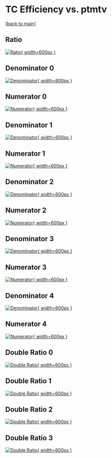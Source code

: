 # TC Efficiency vs. ptmtv

[[back to main](./)]



## Ratio

[![Ratio](../mtv/var/TC_xtr_0_0_eff_ptmtv.png){ width=600px }](../mtv/var/TC_xtr_0_0_eff_ptmtv.pdf)

## Denominator 0

[![Denominator](../mtv/den/TC_xtr_0_0_eff_ptmtv_den0.png){ width=600px }](../mtv/den/TC_xtr_0_0_eff_ptmtv_den0.pdf)

## Numerator 0

[![Numerator](../mtv/num/TC_xtr_0_0_eff_ptmtv_num0.png){ width=600px }](../mtv/num/TC_xtr_0_0_eff_ptmtv_num0.pdf)

## Denominator 1

[![Denominator](../mtv/den/TC_xtr_0_0_eff_ptmtv_den1.png){ width=600px }](../mtv/den/TC_xtr_0_0_eff_ptmtv_den1.pdf)

## Numerator 1

[![Numerator](../mtv/num/TC_xtr_0_0_eff_ptmtv_num1.png){ width=600px }](../mtv/num/TC_xtr_0_0_eff_ptmtv_num1.pdf)

## Denominator 2

[![Denominator](../mtv/den/TC_xtr_0_0_eff_ptmtv_den2.png){ width=600px }](../mtv/den/TC_xtr_0_0_eff_ptmtv_den2.pdf)

## Numerator 2

[![Numerator](../mtv/num/TC_xtr_0_0_eff_ptmtv_num2.png){ width=600px }](../mtv/num/TC_xtr_0_0_eff_ptmtv_num2.pdf)

## Denominator 3

[![Denominator](../mtv/den/TC_xtr_0_0_eff_ptmtv_den3.png){ width=600px }](../mtv/den/TC_xtr_0_0_eff_ptmtv_den3.pdf)

## Numerator 3

[![Numerator](../mtv/num/TC_xtr_0_0_eff_ptmtv_num3.png){ width=600px }](../mtv/num/TC_xtr_0_0_eff_ptmtv_num3.pdf)

## Denominator 4

[![Denominator](../mtv/den/TC_xtr_0_0_eff_ptmtv_den4.png){ width=600px }](../mtv/den/TC_xtr_0_0_eff_ptmtv_den4.pdf)

## Numerator 4

[![Numerator](../mtv/num/TC_xtr_0_0_eff_ptmtv_num4.png){ width=600px }](../mtv/num/TC_xtr_0_0_eff_ptmtv_num4.pdf)

## Double Ratio 0

[![Double Ratio](../mtv/ratio/TC_xtr_0_0_eff_ptmtv_ratio0.png){ width=600px }](../mtv/ratio/TC_xtr_0_0_eff_ptmtv_ratio0.pdf)

## Double Ratio 1

[![Double Ratio](../mtv/ratio/TC_xtr_0_0_eff_ptmtv_ratio1.png){ width=600px }](../mtv/ratio/TC_xtr_0_0_eff_ptmtv_ratio1.pdf)

## Double Ratio 2

[![Double Ratio](../mtv/ratio/TC_xtr_0_0_eff_ptmtv_ratio2.png){ width=600px }](../mtv/ratio/TC_xtr_0_0_eff_ptmtv_ratio2.pdf)

## Double Ratio 3

[![Double Ratio](../mtv/ratio/TC_xtr_0_0_eff_ptmtv_ratio3.png){ width=600px }](../mtv/ratio/TC_xtr_0_0_eff_ptmtv_ratio3.pdf)


